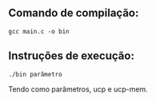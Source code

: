 ## Comando de compilação:

```gcc main.c -o bin```


## Instruções de execução:

```./bin parâmetro ```

Tendo como parâmetros, ucp e ucp-mem. 
